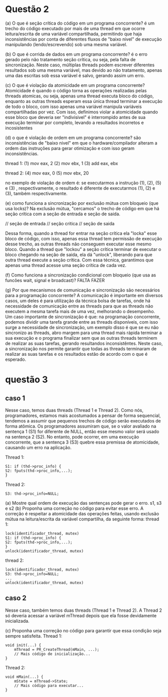 # Questão 2
(a) O que é seção crítica do código em um programa concorrente?
é um trecho do código executado por mais de uma thread em que ocorre leitura/escrita de uma variável compartilhada, permitindo que haja inconsistências por conta de diferentes fluxos de "baixo nivel" 
de execução manipulando (lendo/escrevendo) sob uma mesma variável.

(b) O que é corrida de dados em um programa concorrente?
é o erro gerado pelo não tratamento seção crítica, ou seja, pela falta de sincronização. Neste caso, múltiplas threads podem escrever diferentes resultados sob uma mesma variável, mas 
devido ao não tratamento, apenas uma das escritas sob essa variável é salvo, gerando assim um erro.

(c) O que é violação da atomicidade em um programa concorrente?
Atomicidade é quando o código torna as operações realizadas pelas threads atomicas, ou seja, apenas uma thread executa bloco do código, enquanto as outras threads esperam essa única thread
terminar a execução de todo o bloco, com isso apenas uma variável manipula variáveis compartilhadas por vez.
Com isso, definimos violar a atomicidade quando esse bloco que deveria ser "indivisivel" é interrompido antes de sua execução terminar por completo, levando a resultados incorretos e 
incosistentes

(d) o que é violação de ordem em um programa concorrente?
são inconsistências de "baixo nivel" em que o hardware/compilador alteram a ordem das instruções para gerar otimização e com isso geram inconsistências.

thread 1:
(1)     mov eax, 2
(2)     mov ebx, 1
(3)     add eax, ebx

thread 2:
(4)    mov eax, 0
(5)    mov ebx, 20

no exemplo de violação de ordem é: se executarmos a instrução (1), (2), (5) e (3) , respectivamente, o resultado é diferente de executarmos (1), (2) e (3), também respectivamente.



(e) como funciona a sincronização por exclusão mútua com bloqueio (que usa locks)?
Na exclusão mútua, "cercamos" o trecho de código em que há seção crítica com a seção de entrada e seção de saida.

// seção de entrada
// seção critica
// seção de saida

Dessa forma, quando a thread for entrar na seção crítica ela "locka" esse bloco de código, com isso, apenas essa thread tem permissão de execução desse trecho, as outras threads
não conseguem executar esse mesmo bloco. Quando a thread que "lockou" a seção crítica terminar de executar o bloco chegando na seção de saida, ela dá "unlock", liberando para que
outra thread execute a seção crítica.
Com essa técnica, garantimos que apenas uma thread acesse uma seção crítica de cada vez.

(f) Como funciona a sincronização condicional com bloqueio (que usa as funcões wait, signal e broadcast)?
FALTA FAZER

(g) Por que mecanismos de comunicação e sincronização são necessários para a programação concorrente?
A comunicação é importante em diversos casos, um deles é para utilização da técnica bolsa de tarefas, onde há necessidade de comunicação entre as threads para que as threads
não executem a mesma tarefa mais de uma vez, melhorando o desempenho.
Um caso importante de sincronização é que: na programação concorrente, podemos dividir uma tarefa grande entre as threads disponíveis, com isso surge a necessidade de
sincronização, um exemplo disso é que se eu não sincronizo as threads, abro margem para uma thread mais rápida terminar a sua execução e o programa finalizar sem que
as outras threads terminem de realizar as suas tarefas, gerando resultandos inconsistêntes.
Neste caso, a sincronização nos permite garantir que todas as threads terminaram de realizar as suas tarefas e os resultados estão de acordo com o que é esperado.

# questão 3
## caso 1
Nesse caso, temos duas threads (Thread 1 e Thread 2). Como nós, programadores, estamos mais acostumados a pensar de forma sequencial, tendemos a assumir que pequenos trechos de código 
serão executados de forma atômica. Os programadores assumiram que, se o valor avaliado na sentença 1 (S1) for diferente de NULL, então esse mesmo valor será usado na sentença 2 (S2).
No entanto, pode ocorrer, em uma execução concorrente, que a sentença 3 (S3) quebre essa premissa de atomicidade, causando um erro na aplicação.

Thread 1:
```
S1: if (thd->proc_info) { 
S2: fputs(thd->proc_info,...);
}
```

Thread 2:
```
S3: thd->proc_info=NULL;
```

(a) Mostre qual ordem de execução das sentenças pode gerar o erro.
s1, s3 e s2
(b) Proponha uma correção no código para evitar esse erro.
A correção é respeitar a atomicidade das operações feitas, usando exclusão mútua na leitura/escrita da variável compartilha, da seguinte forma:
thread 1:
```
lock(identificador_thread, mutex)
S1: if (thd->proc_info) { 
S2: fputs(thd->proc_info,...);
}
unlock(identificador_thread, mutex)
```

thread 2:
```
lock(identificador_thread, mutex)
S3: thd->proc_info=NULL;
...
unlock(identificador_thread, mutex)
```


## caso 2
Nesse caso, também temos duas threads (Thread 1 e Thread 2). A Thread 2 só deveria acessar a variável mThread depois que ela fosse devidamente inicializada.

(c) Proponha uma correção no código para garantir que essa condição seja sempre satisfeita.
Thread 1:
```
void init(...) {
    mThread = PR_CreateThread(mMain, ...);
    // Mais código de inicialização...
}

```

Thread 2:
```
void mMain(...) {
    mState = mThread->State;
    // Mais código para executar...
}
```